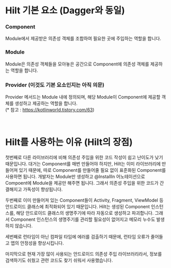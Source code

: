 # Hilt 기본 요소 (Dagger와 동일)
### Component
Module에서 제공받은 의존성 객체를 조합하여 필요한 곳에 주입하는 역할을 합니다.

### Module
Module은 의존성 객체들을 모아놓은 공간으로 Component에 의존성 객체를 제공하는 역할을 합니다.

### Provider (이것도 기본 요소인지는 아직 의문)
Provider 메서드는 Module 내에 정의되며, 해당 Module이 Component에 제공할 객체를 생성하고 제공하는 역할을 합니다.<br>
(* 참고 : https://kotlinworld.tistory.com/63)

<br>

# Hilt를 사용하는 이유 (Hilt의 장점)
첫번째로 다른 라이브러리에 비해 의존성 주입을 위한 코드 작성이 쉽고 난이도가 낮기 때문입니다. 대거는 Component를 매번 만들어야 하지만, Hilt는 이미 라이브러리에 만들어져 있기 때문에, 따로 Component를 만들어줄 필요 없이 표준화된 Component를 사용하면 됩니다. 개발자는 Module만 생성하고 @InstallIn 어노테이션으로 Compoent에 Module을 제공만 해주면 됩니다. 그래서 의존성 주입을 위한 코드가 간결해지고 가독성이 향상됩니다.<br>

두번째로 이미 만들어져 있는 Component들이 Activity, Fragment, ViewModel 등 안드로이드 클래스에 최적화되어 있기 때문입니다. Hilt는 생성된 Component 인스턴스를, 해당 안드로이드 클래스의 생명주기에 따라 자동으로 생성하고 파괴합니다. 그래서 Component 인스턴스의 생명주기를 관리할 필요성이 없어지고 메모리 누수도 발생하지 않습니다.<br>

세번째로 런타임이 아닌 컴파일 타임에 에러를 검출하기 때문에, 런타임 오류가 줄어들고 앱의 안정성을 향상시킵니다.<br>

마지막으로 현재 가장 많이 사용되는 안드로이드 의존성 주입 라이브러리라서, 정보를 검색하기도 쉬웠고 관련 코드도 찾기 쉬워서 사용했습니다.

